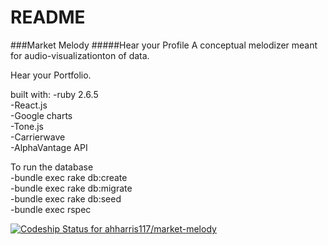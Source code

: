 # README
###Market Melody
#####Hear your Profile
A conceptual melodizer meant for audio-visualizationton of data.

Hear your Portfolio.

built with:
-ruby 2.6.5  
-React.js   
-Google charts   
-Tone.js   
-Carrierwave    
-AlphaVantage API   

To run the database   
-bundle exec rake db:create   
-bundle exec rake db:migrate   
-bundle exec rake db:seed   
-bundle exec rspec   


[![Codeship Status for ahharris117/market-melody](https://app.codeship.com/projects/d5b72ac0-7082-0138-326d-16f1b1567469/status?branch=master)](https://app.codeship.com/projects/395275)
